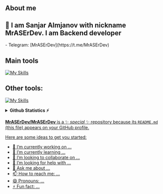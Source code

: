 ## About me
<h2>👋 I am Sanjar Almjanov with nickname MrASErDev.  I am Backend developer </h2>
- Telegram: [MrASErDev](https://t.me/MrASErDev)

## Main tools
[![My Skills](https://skillicons.dev/icons?i=c++,python,django,html,css,react,docker)](httpsL//skillicons.dev)

## Other tools:
[![My Skills](https://skillicons.dev/icons?i=git,github,figma,postgresql,sqlite,mysql,vscode,pycharm,anaconda)](httpsL//skillicons.dev)

<details>
  <summary> <b>Github Statistics ⚡ </b> </summary>
    <a href="https://github.com/MrASErDev">
      <p align="left"></p>
      <img src="http://github-profile-summary-cards.vercel.app/api/cards/profile-details?username=MrASErDev&theme=github_dark">
      <img src="http://github-profile-summary-cards.vercel.app/api/cards/stats?username=MrASErDev&theme=github_dark">
</details>


**MrASErDev/MrASErDev** is a ✨ _special_ ✨ repository because its `README.md` (this file) appears on your GitHub profile.

Here are some ideas to get you started:

- 🔭 I’m currently working on ...
- 🌱 I’m currently learning ...
- 👯 I’m looking to collaborate on ...
- 🤔 I’m looking for help with ...
- 💬 Ask me about ...
- 📫 How to reach me: ...
- 😄 Pronouns: ...
- ⚡ Fun fact: ...


